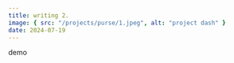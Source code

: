 ```yaml
---
title: writing 2.
image: { src: "/projects/purse/1.jpeg", alt: "project dash" }
date: 2024-07-19
---
```


demo
